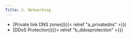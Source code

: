 ```yaml
---
Title: 2. Networking
---
```


- [Private link DNS zones]({{< relref "a_privatedns" >}})
- [DDoS Protection]({{< relref "b_ddosprotection" >}})
